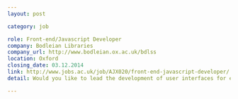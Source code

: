 ```yaml
---
layout: post

category: job

role: Front-end/Javascript Developer
company: Bodleian Libraries
company_url: http://www.bodleian.ox.ac.uk/bdlss
location: Oxford
closing_date: 03.12.2014
link: http://www.jobs.ac.uk/job/AJX020/front-end-javascript-developer/
detail: Would you like to lead the development of user interfaces for engaging with digitised medieval manuscripts? Would you like to work closely with the global IIIF community of developers? The Bodleian Libraries would love to hear from you!

---
```

